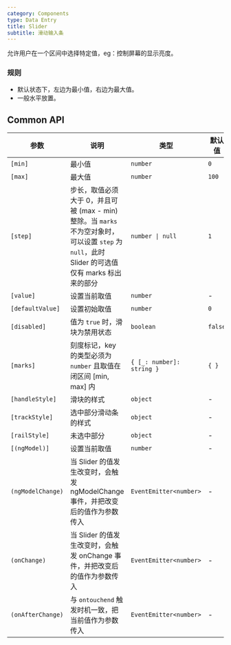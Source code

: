 ```yaml
---
category: Components
type: Data Entry
title: Slider
subtitle: 滑动输入条
---
```



允许用户在一个区间中选择特定值，eg：控制屏幕的显示亮度。


### 规则
- 默认状态下，左边为最小值，右边为最大值。
- 一般水平放置。


## Common API

| 参数 | 说明 | 类型 | 默认值 |
|----|-----|------|------|
| `[min]` | 最小值 | `number` | `0` |
| `[max]` | 最大值 | `number` | `100` |
| `[step]` | 步长，取值必须大于 0，并且可被 (max - min) 整除。当 `marks` 不为空对象时，可以设置 `step` 为 `null`，此时 Slider 的可选值仅有 marks 标出来的部分 | `number \| null` | `1` |
| `[value]` | 设置当前取值 | `number` | - |
| `[defaultValue]` | 设置初始取值 | `number` | `0` |
| `[disabled]` | 值为 `true` 时，滑块为禁用状态 | `boolean` | `false` |
| `[marks]` | 刻度标记，key 的类型必须为 `number` 且取值在闭区间 [min, max] 内 | `{ [_: number]: string }` | `{ }` |
| `[handleStyle]` | 滑块的样式 | `object` | - |
| `[trackStyle]` | 选中部分滑动条的样式 | `object` | - |
| `[railStyle]` | 未选中部分 | `object` | - |
| `[(ngModel)]` | 设置当前取值 | `number` | - |
| `(ngModelChange)` | 当 Slider 的值发生改变时，会触发 ngModelChange 事件，并把改变后的值作为参数传入 | `EventEmitter<number>` | - |
| `(onChange)` | 当 Slider 的值发生改变时，会触发 onChange 事件，并把改变后的值作为参数传入 | `EventEmitter<number>` | - |
| `(onAfterChange)` | 与 `ontouchend` 触发时机一致，把当前值作为参数传入 | `EventEmitter<number>` | - |
